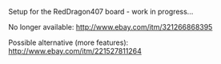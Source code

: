 Setup for the RedDragon407 board - work in progress...

No longer available: <http://www.ebay.com/itm/321266868395>

Possible alternative (more features): <http://www.ebay.com/itm/221527811264>
